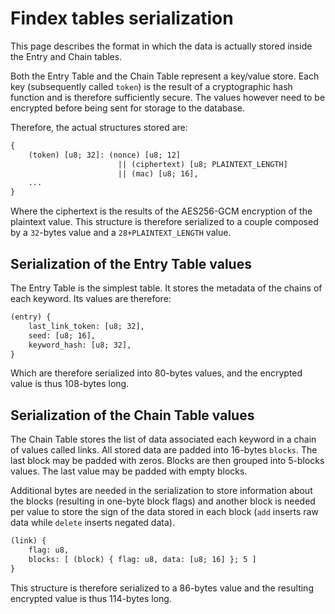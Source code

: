 # Findex tables serialization

This page describes the format in which the data is actually stored inside the
Entry and Chain tables.

Both the Entry Table and the Chain Table represent a key/value store. Each key
(subsequently called `token`) is the result of a cryptographic hash function
and is therefore sufficiently secure. The values however need to be encrypted
before being sent for storage to the database.

Therefore, the actual structures stored are:

```txt
{
    (token) [u8; 32]: (nonce) [u8; 12]
                        || (ciphertext) [u8; PLAINTEXT_LENGTH]
                        || (mac) [u8; 16],
    ...
}
```

Where the ciphertext is the results of the AES256-GCM encryption of the
plaintext value. This structure is therefore serialized to a couple composed by
a `32`-bytes value and a `28+PLAINTEXT_LENGTH` value.


## Serialization of the Entry Table values

The Entry Table is the simplest table. It stores the metadata of the chains of
each keyword. Its values are therefore:

```txt
(entry) {
    last_link_token: [u8; 32],
    seed: [u8; 16],
    keyword_hash: [u8; 32],
}
```

Which are therefore serialized into 80-bytes values, and the encrypted value is
thus 108-bytes long.

## Serialization of the Chain Table values

The Chain Table stores the list of data associated each keyword in a chain of
values called links. All stored data are padded into 16-bytes `blocks`. The
last block may be padded with zeros. Blocks are then grouped into 5-blocks
values. The last value may be padded with empty blocks.

Additional bytes are needed in the serialization to store information about the
blocks (resulting in one-byte block flags) and another block is needed per
value to store the sign of the data stored in each block (`add` inserts raw
data while `delete` inserts negated data).

```txt
(link) {
    flag: u8,
    blocks: [ (block) { flag: u8, data: [u8; 16] }; 5 ]
}
```

This structure is therefore serialized to a 86-bytes value and the resulting
encrypted value is thus 114-bytes long.
